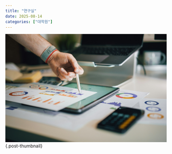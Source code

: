 ```yaml
---
title: "연구실"
date: 2025-08-14
categories: ["대학원"]
---
```


![](/img/stat-thumb.jpg){.post-thumbnail}

